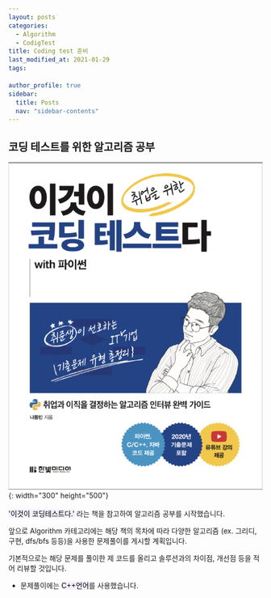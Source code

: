 ```yaml
---
layout: posts
categories:
  - Algorithm
  - CodigTest
title: Coding test 준비
last_modified_at: 2021-01-29
tags:

author_profile: true
sidebar:
  title: Posts
  nav: "sidebar-contents"
---
```


## 코딩 테스트를 위한 알고리즘 공부

![이것이 코딩테스트다](/assets/image/book.PNG){: width="300" height="500"}
<br>
<br>
<mark style='background-color: #f5f0ff'>'이것이 코딩테스트다.'</mark> 라는 책을 참고하여 알고리즘 공부를 시작했습니다.

앞으로 Algorithm 카테고리에는 해당 책의 목차에 따라
다양한 알고리즘 (ex. 그리디, 구현, dfs/bfs 등등)을 사용한 문제풀이를 게시할 계획입니다.

기본적으로는 해당 문제를 풀이한 제 코드를 올리고
솔루션과의 차이점, 개선점 등을 적어 리뷰할 것입니다.

* 문제풀이에는 <mark style='background-color: #f5f0ff'>C++언어</mark>를  사용했습니다.
